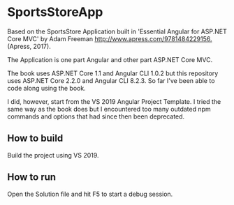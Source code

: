 # SportsStoreApp

Based on the SportsStore Application built in 'Essential Angular for ASP.NET Core MVC' by Adam Freeman <http://www.apress.com/9781484229156.> (Apress, 2017).

The Application is one part Angular and other part ASP.NET Core MVC.

The book uses ASP.NET Core 1.1 and Angular CLI 1.0.2 but this repository uses ASP.NET Core 2.2.0 
and Angular CLI 8.2.3. So far I've been able to code along using the book.

I did, however, start from the VS 2019 Angular Project Template. I tried the same way as the book does but I encountered
too many outdated npm commands and options that had since then been deprecated.

## How to build

Build the project using VS 2019.

## How to run

Open the Solution file and hit F5 to start a debug session.
